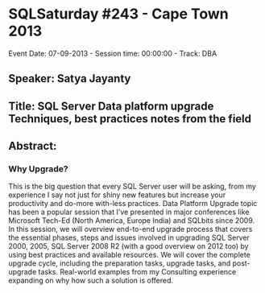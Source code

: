 # SQLSaturday #243 - Cape Town 2013
Event Date: 07-09-2013 - Session time: 00:00:00 - Track: DBA
## Speaker: Satya Jayanty
## Title: SQL Server Data platform upgrade Techniques, best practices  notes from the field
## Abstract:
### Why Upgrade?
This is the big question that every SQL Server user will be asking, from my experience I say not just for shiny new features but increase your productivity and do-more with-less practices.
Data Platform Upgrade topic has been a popular session that I've presented in major conferences like Microsoft Tech-Ed (North America, Europe  India) and SQLbits since 2009.
In this session, we will overview end-to-end upgrade process that covers the essential phases, steps and issues involved in upgrading SQL Server 2000, 2005,  SQL Server 2008 R2 (with a good overview on 2012 too) by using best practices and available resources. We will cover the complete upgrade cycle, including the preparation tasks, upgrade tasks, and post-upgrade tasks. Real-world examples from my Consulting experience expanding on why  how such a solution is offered.
